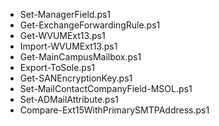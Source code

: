 * Set-ManagerField.ps1
* Get-ExchangeForwardingRule.ps1
* Get-WVUMExt13.ps1
* Import-WVUMExt13.ps1
* Get-MainCampusMailbox.ps1
* Export-ToSole.ps1
* Get-SANEncryptionKey.ps1
* Set-MailContactCompanyField-MSOL.ps1
* Set-ADMailAttribute.ps1
* Compare-Ext15WithPrimarySMTPAddress.ps1
